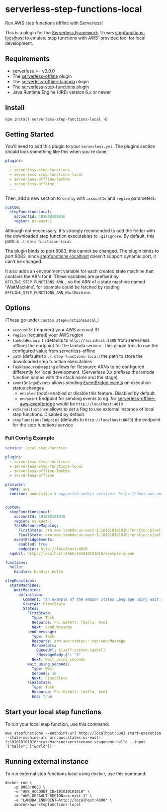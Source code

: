 # serverless-step-functions-local
Run AWS step functions offline with Serverless!

This is a plugin for the [Serverless Framework](https://serverless.com/).  It uses [stepfunctions-localhost](https://www.npmjs.com/package/stepfunctions-localhost) to emulate step functions with AWS' provided tool for local development.

## Requirements

- serverless >= v3.0.0
- The [serverless-offline](https://www.npmjs.com/package/serverless-offline) plugin
- The [serverless-offline-lambda](https://www.npmjs.com/package/serverless-offline-lambda) plugin
- The [serverless-step-functions](https://www.npmjs.com/package/serverless-step-functions) plugin
- Java Runtime Engine (JRE) version 6.x or newer

## Install

`npm install serverless-step-functions-local -D`

## Getting Started

You'll need to add this plugin to your `serverless.yml`.  The plugins section should look something like this when you're done:

```yaml
plugins:
  ...
  - serverless-step-functions
  - serverless-step-functions-local
  - serverless-offline-lambda
  - serverless-offline
  ...
```

Then, add a new section to `config` with `accountId` and `region` parameters:

```yaml
custom:
  stepFunctionsLocal:
    accountId: 101010101010
    region: us-east-1
```

Although not neccessary, it's strongly recomended to add the folder with the downloaded step function executables to `.gitignore`.  By default, this path is `./.step-functions-local`.

The plugin binds to port 8083, this cannot be changed.
The plugin binds to port 8083, since [stepfunctions-localhost](https://www.npmjs.com/package/stepfunctions-localhost) doesn't support dynamic port, it can't be changed.

It also adds an environment variable for each created state machine that contains the ARN for it.  These variables are prefixed by `OFFLINE_STEP_FUNCTIONS_ARN_`, so the ARN of a state machine named 'WaitMachine', for example could be fetched by reading `OFFLINE_STEP_FUNCTIONS_ARN_WaitMachine`.

## Options

(These go under `custom.stepFunctionsLocal`.)

- `accountId` (required) your AWS account ID
- `region` (required) your AWS region
- `lambdaEndpoint` (defaults to `http://localhost:3000` from serverless offline) the endpoint for the lambda service. This plugin tries to use the configured value from serverless-offline
- `path` (defaults to `./.step-functions-local`) the path to store the downloaded step function executables
- `TaskResourceMapping` allows for Resource ARNs to be configured differently for local development. (Serverless 3.x prefixes the lambda function names with the stack name and the stage)
- `eventBridgeEvents` allows sending [EventBridge events](https://docs.aws.amazon.com/step-functions/latest/dg/cw-events.html) on execution status changes
  - `enabled` (bool) enabled or disable this feature. Disabled by default.
  - `endpoint` Endpoint for sending events to eg. for [serverless-offline-aws-eventbridge](https://github.com/rubenkaiser/serverless-offline-eventBridge) would be `http://localhost:4010`
- `externalInstance` allows to set a flag to use external instance of local step functions. Disabled by default.
- `stepFunctionsEndpoint` (defaults to `http://localhost:8083`) the endpoint for the step functions service
### Full Config Example

```yaml
service: local-step-function

plugins:
  - serverless-step-functions
  - serverless-step-functions-local
  - serverless-offline-lambda
  - serverless-offline

provider:
  name: aws
  runtime: nodejs14.x # supported nodejs versions: https://docs.aws.amazon.com/lambda/latest/dg/lambda-runtimes.html


custom:
  stepFunctionsLocal:
    accountId: 101010101010
    region: us-east-1
    TaskResourceMapping:
      FirstState: arn:aws:lambda:us-east-1:101010101010:function:${self:service}-${opt:stage, self:provider.stage}-hello
      FinalState: arn:aws:lambda:us-east-1:101010101010:function:${self:service}-${opt:stage, self:provider.stage}-hello
    eventBridgeEvents:
      enabled: true
      endpoint: http://localhost:4010
  sqsUrl: http://localhost:4566/101010101010/example-queue

functions:
  hello:
    handler: handler.hello

stepFunctions:
  stateMachines:
    WaitMachine:
      definition:
        Comment: "An example of the Amazon States Language using wait states"
        StartAt: FirstState
        States:
          FirstState:
            Type: Task
            Resource: Fn::GetAtt: [hello, Arn]
            Next: send_message
          send_message:
            Type: Task
            Resource: arn:aws:states:::sqs:sendMessage
            Parameters:
              QueueUrl: ${self:custom.sqsUrl}
              "MessageBody.$": "$"
            Next: wait_using_seconds
          wait_using_seconds:
            Type: Wait
            Seconds: 10
            Next: FinalState
          FinalState:
            Type: Task
            Resource: Fn::GetAtt: [hello, Arn]
            End: true
```

## Start your local step functions

To run your local step function, use this command:

```
aws stepfunctions --endpoint-url http://localhost:8083 start-execution --state-machine-arn arn:aws:states:us-east-1:101010101010:stateMachine:servicename-stagename-hello --input '{"hello": ["world"]}'
```

## Running external instance

To run external step functions local using docker, use this command:

```
docker run \
    -p 8083:8083 \
    -e "AWS_ACCOUNT_ID=101010101010" \
    -e "AWS_DEFAULT_REGION=us-east-1" \
    -e "LAMBDA_ENDPOINT=http://localhost:4000" \
    amazon/aws-stepfunctions-local
```